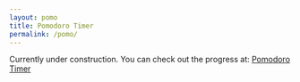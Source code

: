 ```yaml
---
layout: pomo
title: Pomodoro Timer
permalink: /pomo/
---
```

Currently under construction. You can check out the progress at: <a href="http://s.codepen.io/SpazCool/debug/mRKMQa/PBMNWxKDJDgr">Pomodoro Timer</a>
